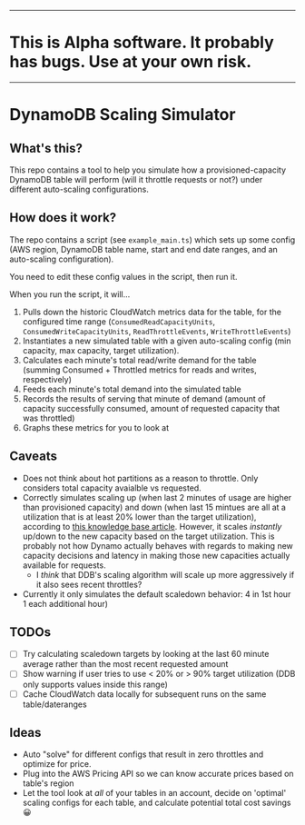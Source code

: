 
--------
# This is Alpha software. It probably has bugs. Use at your own risk.
--------

# DynamoDB Scaling Simulator

## What's this?
This repo contains a tool to help you simulate how a provisioned-capacity DynamoDB table will perform (will it throttle requests or not?) under different auto-scaling configurations.

## How does it work?
The repo contains a script (see `example_main.ts`) which sets up some config (AWS region, DynamoDB table name, start and end date ranges, and an auto-scaling configuration). 

You need to edit these config values in the script, then run it.

When you run the script, it will...
1. Pulls down the historic CloudWatch metrics data for the table, for the configured time range (`ConsumedReadCapacityUnits`, `ConsumedWriteCapacityUnits`, `ReadThrottleEvents`,  `WriteThrottleEvents`)
2. Instantiates a new simulated table with a given auto-scaling config (min capacity, max capacity, target utilization).
3. Calculates each minute's total read/write demand for the table (summing Consumed + Throttled metrics for reads and writes, respectively)
4. Feeds each minute's total demand into the simulated table
5. Records the results of serving that minute of demand (amount of capacity successfully consumed, amount of requested capacity that was throttled)
6. Graphs these metrics for you to look at


## Caveats
- Does not think about hot partitions as a reason to throttle. Only considers total capacity avaialble vs requested.
- Correctly simulates scaling up (when last 2 minutes of usage are higher than provisioned capacity) and down (when last 15 mintues are all at a utilization that is at least 20% lower than the target utilization), according to [this knowledge base article](https://aws.amazon.com/premiumsupport/knowledge-center/dynamodb-auto-scaling/). However, it scales _instantly_ up/down to the new capacity based on the target utilization. This is probably not how Dynamo actually behaves with regards to making new capacity decisions and latency in making those new capacities actually available for requests.
  - I _think_ that DDB's scaling algorithm will scale up more aggressively if it also sees recent throttles?
- Currently it only simulates the default scaledown behavior: 4 in 1st hour 1 each additional hour)

## TODOs
- [ ] Try calculating scaledown targets by looking at the last 60 minute average rather than the most recent requested amount
- [ ] Show warning if user tries to use < 20% or > 90% target utilization (DDB only supports values inside this range)
- [ ] Cache CloudWatch data locally for subsequent runs on the same table/dateranges

## Ideas
- Auto "solve" for different configs that result in zero throttles and optimize for price.
- Plug into the AWS Pricing API so we can know accurate prices based on table's region
- Let the tool look at _all_ of your tables in an account, decide on 'optimal' scaling configs for each table, and calculate potential total cost savings 😀